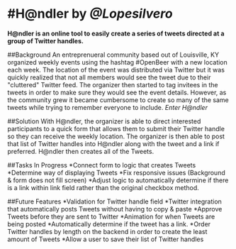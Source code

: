 #H@ndler by *@Lopesilvero*
=======

**H@ndler is an online tool to easily create a series of tweets directed at a group of Twitter handles.**


##Background
An entreprenueral community based out of Louisville, KY organized weekly events using the hashtag #OpenBeer with a new location each week. The location of the event was distributed via Twitter but it was quickly realized that not all members would see the tweet due to their "cluttered" Twitter feed. The organizer then started to tag invitees in the tweets in order to make sure they would see the event details. However, as the community grew it became cumbersome to create so many of the same tweets while trying to remember everyone to include. *Enter H@ndler*


##Solution
With H@ndler, the organizer is able to direct interested participants to a quick form that allows them to submit their Twitter handle so they can receive the weekly location. The organizer is then able to post that list of Twitter handles into H@ndler along with the tweet and a link if preferred. H@ndler then creates all of the Tweets. 


##Tasks In Progress
*Connect form to logic that creates Tweets
*Determine way of displaying Tweets
*Fix responsive issues (Background & form does not fill screen)
*Adjust logic to automatically determine if there is a link within link field rather than the original checkbox method.


##Future Features
*Validation for Twitter handle field
*Twitter integration that automatically posts Tweets without having to copy & paste
*Approve Tweets before they are sent to Twitter
*Animation for when Tweets are being posted
*Automatically determine if the tweet has a link.
*Order Twitter handles by length on the backend in order to create the least amount of Tweets
*Allow a user to save their list of Twitter handles
